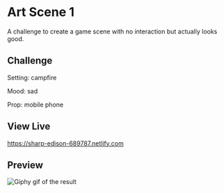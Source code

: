 # Art Scene 1

A challenge to create a game scene with no interaction but actually looks good.

## Challenge

Setting: campfire

Mood: sad

Prop: mobile phone

## View Live

https://sharp-edison-689787.netlify.com

## Preview

![Giphy gif of the result](https://media.giphy.com/media/tI6SHFZCagoztsjkzf/giphy.gif)